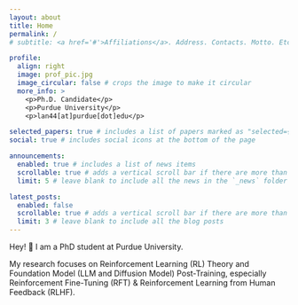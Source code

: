 ```yaml
---
layout: about
title: Home
permalink: /
# subtitle: <a href='#'>Affiliations</a>. Address. Contacts. Motto. Etc.

profile:
  align: right
  image: prof_pic.jpg
  image_circular: false # crops the image to make it circular
  more_info: >
    <p>Ph.D. Candidate</p>
    <p>Purdue University</p>
    <p>lan44[at]purdue[dot]edu</p>

selected_papers: true # includes a list of papers marked as "selected={true}"
social: true # includes social icons at the bottom of the page

announcements:
  enabled: true # includes a list of news items
  scrollable: true # adds a vertical scroll bar if there are more than 3 news items
  limit: 5 # leave blank to include all the news in the `_news` folder

latest_posts:
  enabled: false
  scrollable: true # adds a vertical scroll bar if there are more than 3 new posts items
  limit: 3 # leave blank to include all the blog posts
---
```


Hey! 👋 I am a PhD student at Purdue University.

My research focuses on Reinforcement Learning (RL) Theory and Foundation Model (LLM and Diffusion Model) Post-Training, especially Reinforcement Fine-Tuning (RFT) & Reinforcement Learning from Human Feedback (RLHF).
